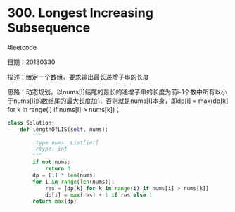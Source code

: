 # 300. Longest Increasing Subsequence
#leetcode

日期：20180330

描述：给定一个数组，要求输出最长递增子串的长度

思路：动态规划，以nums[I]结尾的最长的递增子串的长度为前i-1个数中所有以小于nums[I]的数结尾的最大长度加1，否则就是nums[I]本身，即dp[I] = max(dp[k] for k in range(i) if nums[I] > nums[k])；

```python
class Solution:
    def lengthOfLIS(self, nums):
        """
        :type nums: List[int]
        :rtype: int
        """
        if not nums:
            return 0
        dp = [1] * len(nums)
        for i in range(len(nums)):
            res = [dp[k] for k in range(i) if nums[i] > nums[k]]
            dp[i] = max(res) + 1 if res else 1
        return max(dp)
```